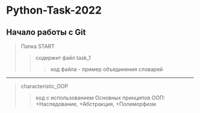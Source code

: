# Python-Task-2022
## Начало работы с Git
> Папка START
>> содержит файл task_1
>>> код файла - пример объединения словарей  
--------------------------------------------
> characteristic_OOP 
>> код с использованием Основных принципов ООП: 
		+Наследование, 
		+Абстракция, 
		+Полиморфизм
